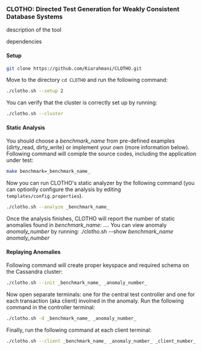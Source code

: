 ### CLOTHO:  Directed Test Generation for Weakly Consistent Database Systems
description of the tool

dependencies


#### Setup
``` sh
git clone https://github.com/Kiarahmani/CLOTHO.git
```
Move to the directory `cd CLOTHO` and run the following command:
``` sh
./clotho.sh --setup 2
```
You can verify that the cluster is correctly set up by running: 
```sh 
./clotho.sh --cluster
```


#### Static Analysis 
You should choose a _benchmark_name_ from pre-defined examples {dirty_read, dirty_write} or implement your own (more information below).
Following command will comiple the source codes, including the application under test:
``` sh
make benchmark=_benchmark_name_
```
Now you can run CLOTHO's static analyzer by the following command (you can optionlly configure the analysis by editing `templates/config.properties`).
``` sh
./clotho.sh --analyze _benchmark_name_
```
Once the analysis finishes, CLOTHO will report the number of static anomalies found in _benchmark_name_:
....
You can view anomaly _anomaly_number_ by running: 
./clotho.sh --show _benchmark_name_ _anomaly_number_

#### Replaying Anomalies
Following command will create proper keyspace and required schema on the Cassandra cluster:
```sh
./clotho.sh --init _benchmark_name_ _anomaly_number_
```
Now open separate terminals: one for the central test controller and one for each transaction (aka client) involned in the anomaly.
Run  the following command in the controller terminal:
```sh
./clotho.sh -d _benchmark_name_ _anomaly_number_
```
Finally, run the following command at each client terminal:
```sh
./clotho.sh --client _benchmark_name_ _anomaly_number_ _client_number_
```
